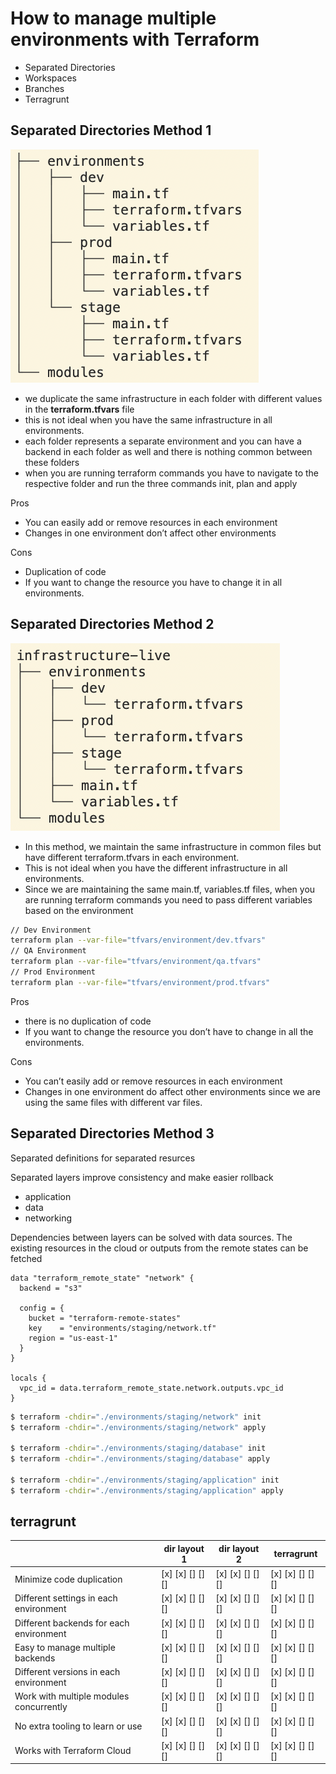 # How to manage multiple environments with Terraform

- Separated Directories
- Workspaces
- Branches
- Terragrunt


## Separated Directories Method 1

![tf-layout1](tf-layout1.png)

- we duplicate the same infrastructure in each folder with different values in the **terraform.tfvars** file
- this is not ideal when you have the same infrastructure in all environments.
- each folder represents a separate environment and you can have a backend in each folder as well and there is nothing common between these folders
- when you are running terraform commands you have to navigate to the respective folder and run the three commands init, plan and apply

Pros

- You can easily add or remove resources in each environment
- Changes in one environment don’t affect other environments

Cons

- Duplication of code
- If you want to change the resource you have to change it in all environments.

## Separated Directories Method 2

![tf-layout2](tf-layout2.png)

- In this method, we maintain the same infrastructure in common files but have different terraform.tfvars in each environment.
- This is not ideal when you have the different infrastructure in all environments.
- Since we are maintaining the same main.tf, variables.tf files, when you are running terraform commands you need to pass different variables based on the environment

```bash
// Dev Environment
terraform plan --var-file="tfvars/environment/dev.tfvars"
// QA Environment
terraform plan --var-file="tfvars/environment/qa.tfvars"
// Prod Environment
terraform plan --var-file="tfvars/environment/prod.tfvars"
 ```

Pros

- there is no duplication of code
- If you want to change the resource you don’t have to change in all the environments.

Cons

- You can’t easily add or remove resources in each environment
- Changes in one environment do affect other environments since we are using the same files with different var files.

## Separated Directories Method 3

Separated definitions for separated resurces

Separated layers improve consistency and make easier rollback
- application
- data
- networking

Dependencies between layers can be solved with data sources. The existing resources in the cloud or outputs from the remote states can be fetched

```
data "terraform_remote_state" "network" {
  backend = "s3"

  config = {
    bucket = "terraform-remote-states"
    key    = "environments/staging/network.tf"
    region = "us-east-1"
  }
}

locals {
  vpc_id = data.terraform_remote_state.network.outputs.vpc_id
}
```

```bash
$ terraform -chdir="./environments/staging/network" init
$ terraform -chdir="./environments/staging/network" apply

$ terraform -chdir="./environments/staging/database" init
$ terraform -chdir="./environments/staging/database" apply

$ terraform -chdir="./environments/staging/application" init
$ terraform -chdir="./environments/staging/application" apply
```

## terragrunt




|                                         | dir layout 1     | dir layout 2     | terragrunt |
| ----------------------------------------| -----------------| ------------     | ------------ |
| Minimize code duplication               | [x] [x] [] [] [] | [x] [x] [] [] [] | [x] [x] [] [] [] |
| Different settings in each environment  | [x] [x] [] [] [] | [x] [x] [] [] [] | [x] [x] [] [] [] |
| Different backends for each environment | [x] [x] [] [] [] | [x] [x] [] [] [] | [x] [x] [] [] [] |
| Easy to manage multiple backends        | [x] [x] [] [] [] | [x] [x] [] [] [] | [x] [x] [] [] [] |
| Different versions in each environment  | [x] [x] [] [] [] | [x] [x] [] [] [] | [x] [x] [] [] [] |
| Work with multiple modules concurrently | [x] [x] [] [] [] | [x] [x] [] [] [] | [x] [x] [] [] [] |
| No extra tooling to learn or use        | [x] [x] [] [] [] | [x] [x] [] [] [] | [x] [x] [] [] [] |
| Works with Terraform Cloud              | [x] [x] [] [] [] | [x] [x] [] [] [] | [x] [x] [] [] [] |